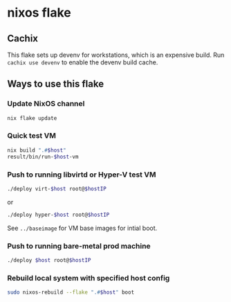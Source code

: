 # nixos flake

## Cachix

This flake sets up devenv for workstations, which is an expensive build.
Run `cachix use devenv` to enable the devenv build cache.

## Ways to use this flake

### Update NixOS channel

```sh
nix flake update
```

### Quick test VM

```sh
nix build ".#$host"
result/bin/run-$host-vm
```

### Push to running libvirtd or Hyper-V test VM

```sh
./deploy virt-$host root@$hostIP
```

or

```sh
./deploy hyper-$host root@$hostIP
```

See `../baseimage` for VM base images for intial boot.

### Push to running bare-metal prod machine

```sh
./deploy $host root@$hostIP
```

### Rebuild local system with specified host config

```sh
sudo nixos-rebuild --flake ".#$host" boot
```
